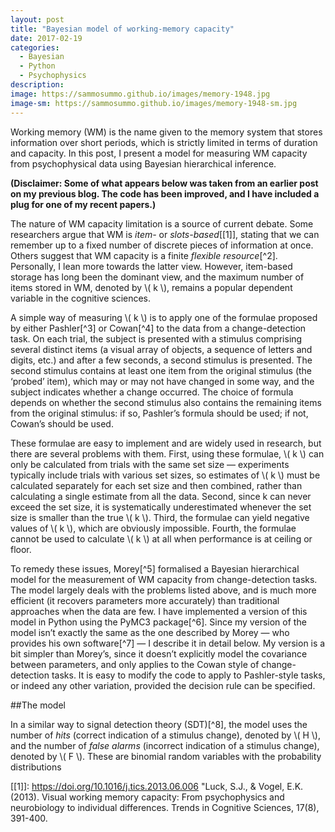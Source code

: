 ```yaml
---
layout: post
title: "Bayesian model of working-memory capacity"
date: 2017-02-19
categories:
  - Bayesian
  - Python
  - Psychophysics
description:
image: https://sammosummo.github.io/images/memory-1948.jpg
image-sm: https://sammosummo.github.io/images/memory-1948-sm.jpg
---
```

Working memory (WM) is the name given to the memory system that stores information over short periods, which is strictly limited in terms of duration and capacity. In this post, I present a model for measuring WM capacity from psychophysical data using Bayesian hierarchical inference.

**(Disclaimer: Some of what appears below was taken from an earlier post on my previous blog. The code has been improved, and I have included a plug for one of my recent papers.)**

The nature of WM capacity limitation is a source of current debate. Some researchers argue that WM is *item-* or *slots-based*[[1]], stating that we can remember up to a fixed number of discrete pieces of information at once. Others suggest that WM capacity is a finite *flexible resource*[^2]. Personally, I lean more towards the latter view. However, item-based storage has long been the dominant view, and the maximum number of items stored in WM, denoted by \\( k \\), remains a popular dependent variable in the cognitive sciences.

A simple way of measuring \\( k \\) is to apply one of the formulae proposed by either Pashler[^3] or Cowan[^4] to the data from a change-detection task. On each trial, the subject is presented with a stimulus comprising several distinct items (a visual array of objects, a sequence of letters and digits, etc.) and after a few seconds, a second stimulus is presented. The second stimulus contains at least one item from the original stimulus (the ‘probed’ item), which may or may not have changed in some way, and the subject indicates whether a change occurred. The choice of formula depends on whether the second stimulus also contains the remaining items from the original stimulus: if so, Pashler’s formula should be used; if not, Cowan’s should be used.

These formulae are easy to implement and are widely used in research, but there are several problems with them. First, using these formulae, \\( k \\) can only be calculated from trials with the same set size — experiments typically include trials with various set sizes, so estimates of  \\( k \\) must be calculated separately for each set size and then combined, rather than calculating a single estimate from all the data. Second, since k can never exceed the set size, it is systematically underestimated whenever the set size is smaller than the true  \\( k \\). Third, the formulae can yield negative values of  \\( k \\), which are obviously impossible. Fourth, the formulae cannot be used to calculate  \\( k \\) at all when performance is at ceiling or floor.

To remedy these issues, Morey[^5] formalised a Bayesian hierarchical model for the measurement of WM capacity from change-detection tasks. The model largely deals with the problems listed above, and is much more efficient (it recovers parameters more accurately) than traditional approaches when the data are few. I have implemented a version of this model in Python using the PyMC3 package[^6]. Since my version of the model isn’t exactly the same as the one described by Morey — who provides his own software[^7] — I describe it in detail below. My version is a bit simpler than Morey’s, since it doesn’t explicitly model the covariance between parameters, and only applies to the Cowan style of change-detection tasks. It is easy to modify the code to apply to Pashler-style tasks, or indeed any other variation, provided the decision rule can be specified.

##The model

In a similar way to signal detection theory (SDT)[^8], the model uses the number of *hits* (correct indication of a stimulus change), denoted by \\( H \\), and the number of *false alarms* (incorrect indication of a stimulus change), denoted by \\( F \\). These are binomial random variables with the probability distributions


[[1]]: https://doi.org/10.1016/j.tics.2013.06.006 "Luck, S.J., & Vogel, E.K. (2013). Visual working memory capacity: From psychophysics and neurobiology to individual differences. Trends in Cognitive Sciences, 17(8), 391-400.

